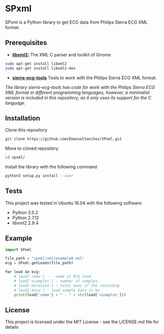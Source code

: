 # SPxml

SPxml is a Python library to get ECG data from Philips Sierra ECG XML format.

## Prerequisites

* **[libxml2:](http://xmlsoft.org/index.html)** The XML C parser and toolkit of Gnome

```sh
sudo apt-get install libxml2
sudo apt-get install libxml2-dev
```

* **[sierra-ecg-tools](https://github.com/sixlettervariables/sierra-ecg-tools)** Tools to work with the Philips Sierra ECG XML format.

*The library sierra-ecg-tools has code for work with the Philips Sierra ECG XML format in different programming languages, however, a minimalist version is included in this repository, as it only uses its support for the C language.*


## Installation

Clone this repository
```sh
git clone https://github.com/EmanuelSanchez/SPxml.git
```

Move to cloned repository
```sh
cd spxml/
```

Install the library with the following command
```sh
python3 setup.py install --user
```
## Tests

This project was tested in Ubuntu 16.04 with the following software:

* Python 3.5.2
* Python 2.7.12
* libxml2 2.9.4

## Example
```python
import SPxml

file_path = "spxml/xml/example0.xml"
ecg = SPxml.getLeads(file_path)

for lead in ecg:
    # lead['name']  -  name of ECG lead
    # lead['nsamples'] - number of samples
    # lead['duration'] - total msec of the recording
    # lead['data'] - lead sample data in mv
    print(lead['name'] + " - " + str(lead['nsamples']))
```

## License

This project is licensed under the MIT License - see the LICENSE.md file for details
